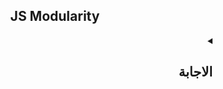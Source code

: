 <h2 align=center>JS Modularity</h2>


<details dir=rtl>
  <summary>
    <h2>الاجابة</h2>
  </summary>
  
  
  زمان كانت ال scripts صغيرة و simple؛ بس مع الوقت بدأت ال scripts دي تبقي more complex و حجمها بقي كبير، عشان كدا كنا لازم نشوف طريقة ننظم بيها ال code بتاعنا بحيث يكون سهل القراءة و التعديل عليه فيما بعد و كانت الطريقة دي هي أننا بدل منخلي كل الكود في ملف js واحد بس، هنفصله في أكتر من ملف و دا الي بنسميه code splitting

.......


كل file من ال files الصغيرة دي بنسميه module و بيكون جواه كود معين و عشان نعمل ال code splitting دا كنا بنستخدم حاجه اسمها module system زي AMD, UMD, CommonJS 
لحد ما ال ES6 نزلت و نزل معاهاstandard بيعمل ال Modularity دي عن طريق ال Js module أو ال language level module system
........

يعني اي Module ؟
ال module ما هو إلا ملف js عادي ولكن فيه features معينة و كمان ال browser بيتعامل معاه بطريقة معينة.
إذا في فرق بين ال module script و ال regular script و الفروقات دي هي
  
  
  
  
  
  
  
  
  
  
  
  </details>
